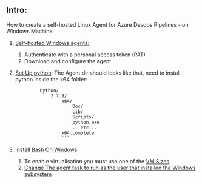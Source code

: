 ## Intro:
How to create a self-hosted Linux Agent for Azure Devops Pipelines - on Windows Machine.

1. [Self-hosted Windows agents:](https://learn.microsoft.com/en-us/azure/devops/pipelines/agents/v2-windows?view=azure-devops#authenticate-with-a-personal-access-token-pat)
    1. Authenticate with a personal access token (PAT) 
    2. Download and configure the agent
1. [Set Up python](https://stackoverflow.com/questions/60936103/install-python-to-self-hosted-windows-build-agent):
The Agent dir should looks like that, need to install python inside the x64 folder:
      
     ``` $AGENT_TOOLSDIRECTORY/
              Python/
                  3.7.9/
                      x64/
                          Doc/
                          Lib/
                          Scripts/
                          python.exe
                          ...etc...
                      x64.complete 
                      ```
1. [Install Bash On Windows](https://hackernoon.com/how-to-install-bash-on-windows-10-lqb73yj3)

    1. To enable virtualisation you must use one of the [VM Sizes](https://learn.microsoft.com/en-us/answers/questions/813416/how-do-i-know-what-size-azure-vm-supports-nested-v)
    2. [Change The agent task to run as the user that installed the Windows subsystem](https://stackoverflow.com/questions/73053374/bash-task-in-azure-devops-not-working-on-self-hosted-windows-agent)

